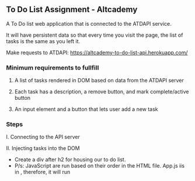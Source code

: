 ## **To Do List Assignment - Altcademy**
A To Do list web application that is connected to the ATDAPI service. 

It will have persistent data so that every time you visit the page, the list of tasks is the same as you left it. 

Make requests to ATDAPI: https://altcademy-to-do-list-api.herokuapp.com/


### Minimum requirements to fullfill
1. A list of tasks rendered in DOM based on data from the ATDAPI server

2. Each task has a description, a remove button, and mark complete/active button

3. An input element and a button that lets user add a new task

### Steps
I. Connecting to the API server

II. Injecting tasks into the DOM
- Create a div after h2 for housing our to do list. 
- P/s: JavaScript are run based on their order in the HTML file. App.js iis in <head>, therefore, it will run <script> first. Solution: wrap JS code in a jQuery ready function, so our programs only execute when HTML file is ready.
- inject tasks to <p> and then append and concatenate the content of each task with HTML string

III. Checking if API is working by using GET request
- make GET request
-inject default task content from DOM to HTML to make sure it's working

IV. Use method POST to create new task
- make POST request
- new content will be displayed in task { }. 

V. Display the new task

- make a GET request and get all the tasks once again and show them on the page. By this way, we always get the lastest data

- store the first ajax GET reuqest in a function and call that function at the end in order to push it to HTML after a new task is created

VI. Remove a task
- create a new button and link Delete request to each button

VII. Mark a task as complete using PUT request
- if input is completed, check it and link PUT request to each completed task

VIII. Mark a task as active
- if the tak is incomplete, we can uncheck it and link PUT request to each incompleted task